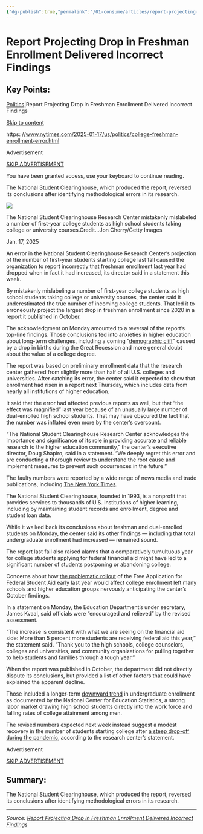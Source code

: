 ```yaml
---
{"dg-publish":true,"permalink":"/01-consume/articles/report-projecting-drop-in-freshman-enrollment-delivered-incorrect-findings/","title":"Report Projecting Drop in Freshman Enrollment Delivered Incorrect Findings","tags":["higher-ed","enrollment"]}
---
```



# Report Projecting Drop in Freshman Enrollment Delivered Incorrect Findings

## Key Points:
[Politics](https://www.nytimes.com/section/politics)|Report Projecting Drop in Freshman Enrollment Delivered Incorrect Findings

[Skip to content](https://www.nytimes.com/2025-01-17/us/politics/#site-content)

  https: //www.nytimes.com/2025-01-17/us/politics/college-freshman-enrollment-error.html

Advertisement

[SKIP ADVERTISEMENT](https://www.nytimes.com/2025-01-17/us/politics/#after-top)

You have been granted access, use your keyboard to continue reading.

The National Student Clearinghouse, which produced the report, reversed its conclusions after identifying methodological errors in its research.

![](https://static01.nyt.com/images/2025-01-17/multimedia/17dc-enrollment-cqpm/17dc-enrollment-cqpm-articleLarge.jpg?quality=75&auto=webp&disable=upscale)

The National Student Clearinghouse Research Center mistakenly mislabeled a number of first-year college students as high school students taking college or university courses.Credit...Jon Cherry/Getty Images

Jan. 17, 2025

An error in the National Student Clearinghouse Research Center’s projection of the number of first-year students starting college last fall caused the organization to report incorrectly that freshman enrollment last year had dropped when in fact it had increased, its director said in a statement this week.

By mistakenly mislabeling a number of first-year college students as high school students taking college or university courses, the center said it underestimated the true number of incoming college students. That led it to erroneously project the largest drop in freshman enrollment since 2020 in a report it published in October.

The acknowledgment on Monday amounted to a reversal of the report’s top-line findings. Those conclusions fed into anxieties in higher education about long-term challenges, including a coming “[demographic cliff](https://www.vox.com/the-highlight/23428166/college-enrollment-population-education-crash)” caused by a drop in births during the Great Recession and more general doubt about the value of a college degree.

The report was based on preliminary enrollment data that the research center gathered from slightly more than half of all U.S. colleges and universities. After catching its error, the center said it expected to show that enrollment had risen in a report next Thursday, which includes data from nearly all institutions of higher education.

It said that the error had affected previous reports as well, but that “the effect was magnified” last year because of an unusually large number of dual-enrolled high school students. That may have obscured the fact that the number was inflated even more by the center’s overcount.

“The National Student Clearinghouse Research Center acknowledges the importance and significance of its role in providing accurate and reliable research to the higher education community,” the center’s executive director, Doug Shapiro, said in a statement. “We deeply regret this error and are conducting a thorough review to understand the root cause and implement measures to prevent such occurrences in the future.”

The faulty numbers were reported by a wide range of news media and trade publications, including [The New York Times](https://www.nytimes.com/2024-10-23/us/politics/freshman-enrollment-appears-to-decline-for-the-first-time-since-2020.html).

The National Student Clearinghouse, founded in 1993, is a nonprofit that provides services to thousands of U.S. institutions of higher learning, including by maintaining student records and enrollment, degree and student loan data.

While it walked back its conclusions about freshman and dual-enrolled students on Monday, the center said its other findings — including that total undergraduate enrollment had increased — remained sound.

The report last fall also raised alarms that a comparatively tumultuous year for college students applying for federal financial aid might have led to a significant number of students postponing or abandoning college.

Concerns about how [the problematic rollout](https://www.nytimes.com/2024-03-13/us/politics/fafsa-college-admissions.html) of the Free Application for Federal Student Aid early last year would affect college enrollment left many schools and higher education groups nervously anticipating the center’s October findings.

In a statement on Monday, the Education Department’s under secretary, James Kvaal, said officials were “encouraged and relieved” by the revised assessment.

“The increase is consistent with what we are seeing on the financial aid side: More than 5 percent more students are receiving federal aid this year,” the statement said. “Thank you to the high schools, college counselors, colleges and universities, and community organizations for pulling together to help students and families through a tough year.”

When the report was published in October, the department did not directly dispute its conclusions, but provided a list of other factors that could have explained the apparent decline.

Those included a longer-term [downward trend](https://nces.ed.gov/programs/coe/indicator/cha) in undergraduate enrollment as documented by the National Center for Education Statistics, a strong labor market drawing high school students directly into the work force and falling rates of college attainment among men.

The revised numbers expected next week instead suggest a modest recovery in the number of students starting college after [a steep drop-off during the pandemic](https://www.nytimes.com/2022-05-26/us/college-enrollment.html), according to the research center’s statement.

Advertisement

[SKIP ADVERTISEMENT](https://www.nytimes.com/2025-01-17/us/politics/#after-bottom)

## Summary:
The National Student Clearinghouse, which produced the report, reversed its conclusions after identifying methodological errors in its research.

---

*Source: [Report Projecting Drop in Freshman Enrollment Delivered Incorrect Findings](https://www.nytimes.com/2025-01-17/us/politics/college-freshman-enrollment-error.html)*
